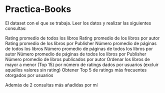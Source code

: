 # Practica-Books
El dataset con el que se trabaja. Leer los datos y realizar las siguientes consultas:

Rating promedio de todos los libros
Rating promedio de los libros por autor
Rating promedio de los libros por Publisher
Número promedio de páginas de todos los libros
Número promedio de páginas de todos los libros por autor
Número promedio de páginas de todos los libros por Publisher
Número promedio de libros publicados por autor
Ordenar los libros de mayor a menor (Top 15) por número de ratings dados por usuarios (excluir aquellos valores sin rating)
Obtener Top 5 de ratings más frecuentes otorgados por usuarios

Además de 2 consultas más añadidas por mí
